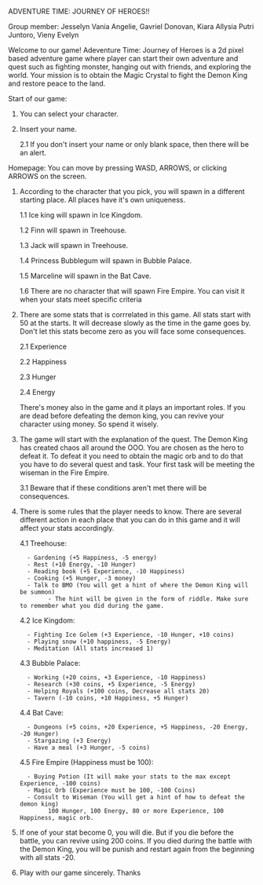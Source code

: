 ADVENTURE TIME: JOURNEY OF HEROES!!

Group member:
Jesselyn Vania Angelie,
Gavriel Donovan,
Kiara Allysia Putri Juntoro,
Vieny Evelyn

Welcome to our game! Adeventure Time: Journey of Heroes is a 2d pixel based adventure game where player can start their own adventure and quest such as fighting monster, hanging out with friends, and exploring the world. Your mission is to obtain the Magic Crystal to fight the Demon King and restore peace to the land.

Start of our game:
1. You can select your character.
2. Insert your name.

   2.1 If you don't insert your name or only blank space, then there will be an alert.

Homepage:
You can move by pressing WASD, ARROWS, or clicking ARROWS on the screen.

1. According to the character that you pick, you will spawn in a different starting place. All places have it's own uniqueness.
   
   1.1 Ice king will spawn in Ice Kingdom.
   
   1.2 Finn will spawn in Treehouse.
   
   1.3 Jack will spawn in Treehouse.
   
   1.4 Princess Bubblegum will spawn in Bubble Palace.
   
   1.5 Marceline will spawn in the Bat Cave.
   
   1.6 There are no character that will spawn Fire Empire. You can visit it when your stats meet specific criteria

2. There are some stats that is corrrelated in this game. All stats start with 50 at the starts. It will decrease slowly as the time in the game goes by. Don't let this stats become zero as you will face some consequences.
   
   2.1 Experience
   
   2.2 Happiness
   
   2.3 Hunger
   
   2.4 Energy
   
   There's money also in the game and it plays an important roles. If you are dead before defeating the demon king, you can revive your character using money. So spend it wisely.
   
3. The game will start with the explanation of the quest. The Demon King has created chaos all around the OOO. You are chosen as the hero to defeat it. To defeat it you need to obtain the magic orb and to do that you have to do several quest and task. Your first task will be meeting the wiseman in the Fire Empire.
   
   3.1 Beware that if these conditions aren't met there will be consequences.
   
4. There is some rules that the player needs to know. There are several different action in each place that you can do in this game and it will affect your stats accordingly.
   
   4.1 Treehouse:
   
         - Gardening (+5 Happiness, -5 energy)
         - Rest (+10 Energy, -10 Hunger)
         - Reading book (+5 Experience, -10 Happiness)
         - Cooking (+5 Hunger, -3 money)
         - Talk to BMO (You will get a hint of where the Demon King will be summon)
               - The hint will be given in the form of riddle. Make sure to remember what you did during the game.


   4.2 Ice Kingdom:
   
         - Fighting Ice Golem (+3 Experience, -10 Hunger, +10 coins)
         - Playing snow (+10 happiness, -5 Energy)
         - Meditation (All stats increased 1)

   4.3 Bubble Palace:
   
         - Working (+20 coins, +3 Experience, -10 Happiness)
         - Research (+30 coins, +5 Experience, -5 Energy)
         - Helping Royals (+100 coins, Decrease all stats 20)
         - Tavern (-10 coins, +10 Happiness, +5 Hunger)

   4.4 Bat Cave:
   
         - Dungeons (+5 coins, +20 Experience, +5 Happiness, -20 Energy, -20 Hunger)
         - Stargazing (+3 Energy)
         - Have a meal (+3 Hunger, -5 coins)

   4.5 Fire Empire (Happiness must be 100):
   
         - Buying Potion (It will make your stats to the max except Experience, -100 coins)
         - Magic Orb (Experience must be 100, -100 Coins)
         - Consult to Wiseman (You will get a hint of how to defeat the demon king)
               100 Hunger, 100 Energy, 80 or more Experience, 100 Happiness, magic orb.
               
6. If one of your stat become 0, you will die. But if you die before the battle, you can revive using 200 coins. If you died during the battle with the Demon King, you will be punish and restart again from the beginning with all stats -20.
   
7. Play with our game sincerely. Thanks
   
         

